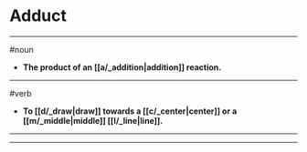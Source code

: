 # Adduct
---
#noun
- **The product of an [[a/_addition|addition]] reaction.**
---
#verb
- **To [[d/_draw|draw]] towards a [[c/_center|center]] or a [[m/_middle|middle]] [[l/_line|line]].**
---
---
